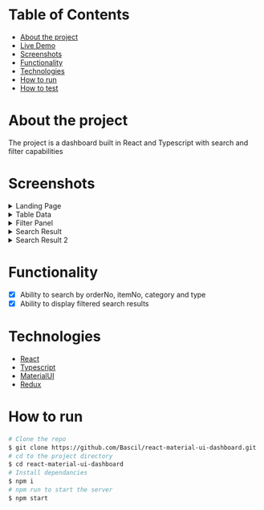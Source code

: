 # Table of Contents

- [About the project](#About-the-project)
- [Live Demo](#Live-Demo)
- [Screenshots](#Screenshots)
- [Functionality](#Functionality)
- [Technologies](#Technologies)
- [How to run](#How-to-run)
- [How to test](#How-to-run-tests)

# About the project

The project is a dashboard built in React and Typescript with search and filter capabilities

# Screenshots

<details><summary>Landing Page</summary>
<p>
<img src="./.readme/1.png" >
</p>
</details>
<details><summary>Table Data</summary>
<p>
<img src="./.readme/2.png" >
</p>
</details>
<details><summary>Filter Panel</summary>
<p>
<img src="./.readme/3.png" >
</p>
</details>
<details><summary>Search Result</summary>
<p>
<img src="./.readme/4.png" >
</p>
</details>

<details><summary>Search Result 2</summary>
<p>
<img src="./.readme/5.png" >
</p>
</details>

# Functionality

- [x] Ability to search by orderNo, itemNo, category and type
- [x] Ability to display filtered search results

# Technologies

- [React](https://create-react-app.dev/)
- [Typescript](hhttps://www.typescriptlang.org/)
- [MaterialUI](https://mui.com/)
- [Redux](https://redux.js.org/)

# How to run

```bash
# Clone the repo
$ git clone https://github.com/Bascil/react-material-ui-dashboard.git
# cd to the project directory
$ cd react-material-ui-dashboard
# Install dependancies
$ npm i
# npm run to start the server
$ npm start

```
